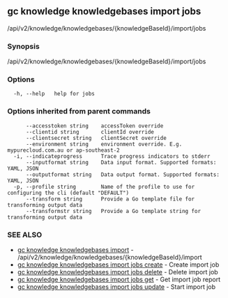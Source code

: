 ## gc knowledge knowledgebases import jobs

/api/v2/knowledge/knowledgebases/{knowledgeBaseId}/import/jobs

### Synopsis

/api/v2/knowledge/knowledgebases/{knowledgeBaseId}/import/jobs

### Options

```
  -h, --help   help for jobs
```

### Options inherited from parent commands

```
      --accesstoken string    accessToken override
      --clientid string       clientId override
      --clientsecret string   clientSecret override
      --environment string    environment override. E.g. mypurecloud.com.au or ap-southeast-2
  -i, --indicateprogress      Trace progress indicators to stderr
      --inputformat string    Data input format. Supported formats: YAML, JSON
      --outputformat string   Data output format. Supported formats: YAML, JSON
  -p, --profile string        Name of the profile to use for configuring the cli (default "DEFAULT")
      --transform string      Provide a Go template file for transforming output data
      --transformstr string   Provide a Go template string for transforming output data
```

### SEE ALSO

* [gc knowledge knowledgebases import](gc_knowledge_knowledgebases_import.html)	 - /api/v2/knowledge/knowledgebases/{knowledgeBaseId}/import
* [gc knowledge knowledgebases import jobs create](gc_knowledge_knowledgebases_import_jobs_create.html)	 - Create import job
* [gc knowledge knowledgebases import jobs delete](gc_knowledge_knowledgebases_import_jobs_delete.html)	 - Delete import job
* [gc knowledge knowledgebases import jobs get](gc_knowledge_knowledgebases_import_jobs_get.html)	 - Get import job report
* [gc knowledge knowledgebases import jobs update](gc_knowledge_knowledgebases_import_jobs_update.html)	 - Start import job


